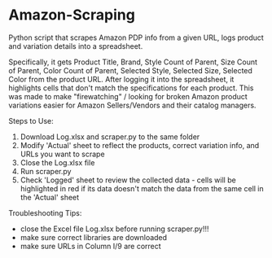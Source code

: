 # Amazon-Scraping
Python script that scrapes Amazon PDP info from a given URL, logs product and variation details into a spreadsheet.

Specifically, it gets Product Title, Brand, Style Count of Parent, Size Count of Parent, Color Count of Parent, Selected Style, Selected Size, Selected Color from the product URL. After logging it into the spreadsheet, it highlights cells that don't match the specifications for each product. This was made to make "firewatching" / looking for broken Amazon product variations easier for Amazon Sellers/Vendors and their catalog managers.  

Steps to Use:
  1. Download Log.xlsx and scraper.py to the same folder
  2. Modify 'Actual' sheet to reflect the products, correct variation info, and URLs you want to scrape
  3. Close the Log.xlsx file
  4. Run scraper.py
  5. Check 'Logged' sheet to review the collected data - cells will be highlighted in red if its data doesn't match the data from the same cell in the 'Actual' sheet
  
Troubleshooting Tips:
- close the Excel file Log.xlsx before running scraper.py!!!
- make sure correct libraries are downloaded
- make sure URLs in Column I/9 are correct
